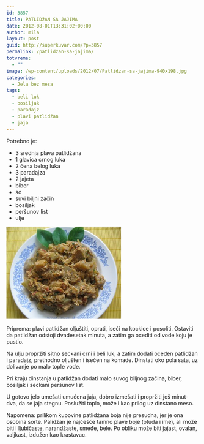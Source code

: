 ```yaml
---
id: 3857
title: PATLIDžAN SA JAJIMA
date: 2012-08-01T13:31:02+00:00
author: mila
layout: post
guid: http://superkuvar.com/?p=3857
permalink: /patlidzan-sa-jajima/
totvreme:
  - ""
image: /wp-content/uploads/2012/07/Patlidzan-sa-jajima-940x198.jpg
categories:
  - Jela bez mesa
tags:
  - beli luk
  - bosiljak
  - paradajz
  - plavi patlidžan
  - jaja
---
```

Potrebno je:

  * 3 srednja plava patlidžana
  * 1 glavica crnog luka
  * 2 čena belog luka
  * 3 paradajza
  * 2 jajeta
  * biber
  * so
  * suvi biljni začin
  * bosiljak
  * peršunov list
  * ulje

<img class="alignnone size-medium wp-image-3858" title="Patlidzan sa jajima" src="/wp-content/uploads/2012/07/Patlidzan-sa-jajima-e1343742376720-300x241.jpg" alt="" width="300" height="241" /> 

Priprema: plavi patlidžan oljuštiti, oprati, iseći na kockice i posoliti. Ostaviti da patlidžan odstoji dvadesetak minuta, a zatim ga ocediti od vode koju je pustio.

Na ulju propržiti sitno seckani crni i beli luk, a zatim dodati oceđen patlidžan i paradajz, prethodno oljušten i isečen na komade. Dinstati oko pola sata, uz dolivanje po malo tople vode.

Pri kraju dinstanja u patlidžan dodati malo suvog biljnog začina, biber, bosiljak i seckani peršunov list.

U gotovo jelo umešati umućena jaja, dobro izmešati i propržiti još minut-dva, da se jaja stegnu. Poslužiti toplo, može i kao prilog uz dinstano meso.

Napomena: prilikom kupovine patlidžana boja nije presudna, jer je ona osobina sorte. Palidžan je najčešće tamno plave boje (otuda i ime), ali može biti i ljubičaste, narandžaste, smeđe, bele. Po obliku može biti jajast, ovalan, valjkast, izdužen kao krastavac.